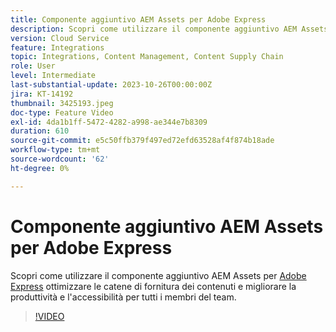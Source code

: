 ```yaml
---
title: Componente aggiuntivo AEM Assets per Adobe Express
description: Scopri come utilizzare il componente aggiuntivo AEM Assets, ad Adobe Express per ottimizzare le catene di fornitura dei contenuti, migliorando la produttività e l’accessibilità per tutti i membri del gruppo.
version: Cloud Service
feature: Integrations
topic: Integrations, Content Management, Content Supply Chain
role: User
level: Intermediate
last-substantial-update: 2023-10-26T00:00:00Z
jira: KT-14192
thumbnail: 3425193.jpeg
doc-type: Feature Video
exl-id: 4da1b1ff-5472-4282-a998-ae344e7b8309
duration: 610
source-git-commit: e5c50ffb379f497ed72efd63528af4f874b18ade
workflow-type: tm+mt
source-wordcount: '62'
ht-degree: 0%

---
```


# Componente aggiuntivo AEM Assets per Adobe Express

Scopri come utilizzare il componente aggiuntivo AEM Assets per [Adobe Express](https://www.adobe.com/express/) ottimizzare le catene di fornitura dei contenuti e migliorare la produttività e l&#39;accessibilità per tutti i membri del team.

>[!VIDEO](https://video.tv.adobe.com/v/3425193/?learn=on)
